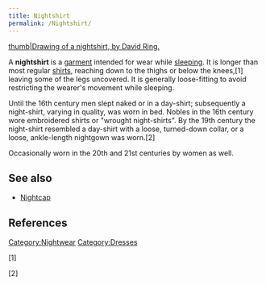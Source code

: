 ```yaml
---
title: Nightshirt
permalink: /Nightshirt/
---
```


[thumb\|Drawing of a nightshirt, by David
Ring.](/File:Nightshirt.jpg "wikilink")

A **nightshirt** is a [garment](/garment "wikilink") intended for wear
while [sleeping](/sleeping "wikilink"). It is longer than most regular
[shirts](/shirt "wikilink"), reaching down to the thighs or below the
knees,[1] leaving some of the legs uncovered. It is generally
loose-fitting to avoid restricting the wearer's movement while sleeping.

Until the 16th century men slept naked or in a day-shirt; subsequently a
night-shirt, varying in quality, was worn in bed. Nobles in the 16th
century wore embroidered shirts or "wrought night-shirts". By the 19th
century the night-shirt resembled a day-shirt with a loose, turned-down
collar, or a loose, ankle-length nightgown was worn.[2]

Occasionally worn in the 20th and 21st centuries by women as well.

## See also

-   [Nightcap](/Nightcap_(garment) "wikilink")

## References

[Category:Nightwear](/Category:Nightwear "wikilink")
[Category:Dresses](/Category:Dresses "wikilink")

[1]

[2]